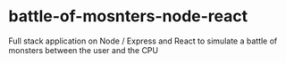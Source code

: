 # battle-of-mosnters-node-react
Full stack application on Node / Express and React to simulate a battle of monsters between the user and the CPU
